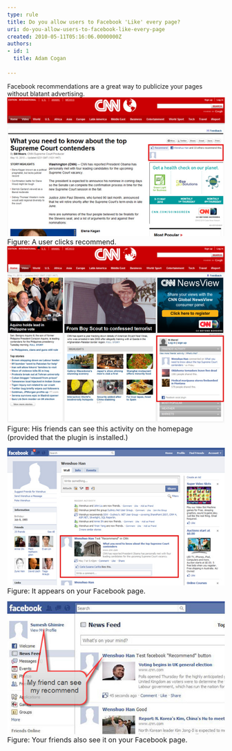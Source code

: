 ```yaml
---
type: rule
title: Do you allow users to Facebook 'Like' every page?
uri: do-you-allow-users-to-facebook-like-every-page
created: 2010-05-11T05:16:06.0000000Z
authors:
- id: 1
  title: Adam Cogan

---
```


 Facebook recommendations are a great way to publicize your pages without blatant advertising.  ![](Facebook_Recommend01.jpg) 
<font class="ms-rteCustom-FigureNormal" size="+0">Figure: A user clicks recommend. <br></font>
![](Facebook_Recommend02.jpg)
<font class="ms-rteCustom-FigureNormal" size="+0">Figure: His friends can see this activity on the homepage (provided that the plugin is installed.) </font>

![](Facebook_Recommend03.jpg)
<font class="ms-rteCustom-FigureNormal" size="+0">Figure: It appears on your Facebook page.</font>

![](Facebook_Recommend04.jpg)
<font class="ms-rteCustom-FigureNormal" size="+0">Figure: Your friends also see it on your Facebook page.</font>

